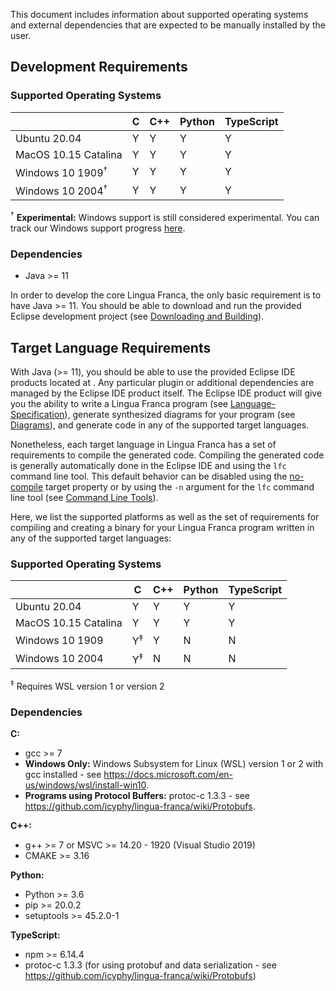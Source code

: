 This document includes information about supported operating systems and external dependencies that are expected to be manually installed by the user.


## Development Requirements

### **Supported Operating Systems**
|                              | C  | C++ | Python | TypeScript |
|------------------------------|----|-----|--------|------------|
| Ubuntu 20.04                 | Y  | Y   | Y      | Y          |
| MacOS 10.15 Catalina         | Y  | Y   | Y      | Y          |
| Windows 10 1909<sup>†</sup>  | Y  | Y   | Y      | Y          |
| Windows 10 2004<sup>†</sup>  | Y  | Y   | Y      | Y          |

<sup>†</sup> **Experimental:** Windows support is still considered experimental. You can track our Windows support progress [here](https://github.com/icyphy/lingua-franca/issues?q=is%3Aissue+is%3Aopen+label%3AWindows).


### **Dependencies**
 - Java >= 11

In order to develop the core Lingua Franca, the only basic requirement is to have Java >= 11. 
You should be able to download and run the provided Eclipse development project (see [Downloading and Building](https://github.com/icyphy/lingua-franca/wiki/Downloading-and-Building)). 

## Target Language Requirements
With Java (>= 11), you should be able to use the provided Eclipse IDE products located at [](). Any particular plugin or additional dependencies are managed by the Eclipse IDE product itself. The Eclipse IDE product will give you the ability to write a Lingua Franca program (see [Language-Specification](https://github.com/icyphy/lingua-franca/wiki/Language-Specification)), generate synthesized diagrams for your program (see [Diagrams](https://github.com/icyphy/lingua-franca/wiki/Diagrams)), and generate code in any of the supported target languages.

Nonetheless, each target language in Lingua Franca has a set of requirements to compile the generated code. Compiling the generated code is generally automatically done in the Eclipse IDE and using the `lfc` command line tool. This default behavior can be disabled using the [no-compile](https://github.com/icyphy/lingua-franca/wiki/target-specification#no-compile) target property or by using the `-n` argument for the `lfc` command line tool (see [Command Line Tools](https://github.com/icyphy/lingua-franca/wiki/Command-Line-Tools)). 

Here, we list the supported platforms as well as the set of requirements for compiling and creating a binary for your Lingua Franca program written in any of the supported target languages:

### Supported Operating Systems
|                      | C             | C++ | Python | TypeScript |
|----------------------|---------------|-----|--------|------------|
| Ubuntu 20.04         | Y             | Y   | Y      | Y          |
| MacOS 10.15 Catalina | Y             | Y   | Y      | Y          |
| Windows 10 1909      | Y<sup>‡</sup> | Y   | N      | N          |
| Windows 10 2004      | Y<sup>‡</sup> | N   | N      | N          |

<sup>‡</sup> Requires WSL version 1 or version 2


### Dependencies

**C:**
  - gcc >= 7
  - **Windows Only:** Windows Subsystem for Linux (WSL) version 1 or 2 with gcc installed - see https://docs.microsoft.com/en-us/windows/wsl/install-win10.
  - **Programs using Protocol Buffers:** protoc-c 1.3.3 - see https://github.com/icyphy/lingua-franca/wiki/Protobufs.

**C++:**
 - g++ >= 7 or MSVC >= 14.20 - 1920 (Visual Studio 2019)
 - CMAKE >= 3.16

**Python:**
 - Python >= 3.6
 - pip >= 20.0.2
 - setuptools >= 45.2.0-1

**TypeScript:**
  - npm >= 6.14.4
  - protoc-c 1.3.3 (for using protobuf and data serialization - see https://github.com/icyphy/lingua-franca/wiki/Protobufs)
